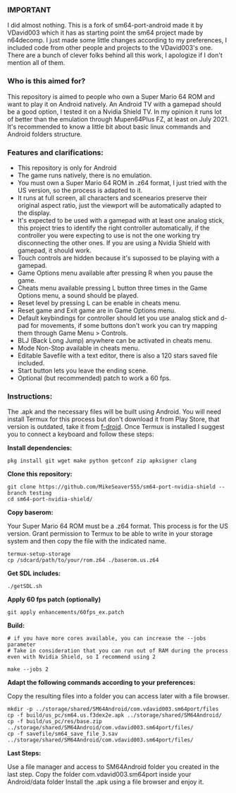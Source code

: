 ### IMPORTANT 

I did almost nothing. This is a fork of sm64-port-android made it by VDavid003 which it has as starting point the sm64 project made by n64decomp. I just made some little changes according to my preferences, I included code from other people and projects to the VDavid003's one. There are a bunch of clever folks behind all this work, I apologize if I don't mention all of them.

### Who is this aimed for?

This repository is aimed to people who own a Super Mario 64 ROM and want to play it on Android natively. An Android TV with a gamepad should be a good option, I tested it on a Nvidia Shield TV. In my opinion it runs lot of better than the emulation through Mupen64Plus FZ, at least on July 2021. It's recommended to know a little bit about basic linux commands and Android folders structure.

### Features and clarifications:

- This repository is only for Android
- The game runs natively, there is no emulation.
- You must own a Super Mario 64 ROM in .z64 format, I just tried with the US version, so the process is adapted to it.
- It runs at full screen, all characters and scenearios preserve their original aspect ratio, just the viewport will be automatically adapted to the display.
- It's expected to be used with a gamepad with at least one analog stick, this project tries to identify the right controller automatically, if the controller you were expecting to use is not the one working try disconnecting the other ones. If you are using a Nvidia Shield with gamepad, it should work.
- Touch controls are hidden because it's supossed to be playing with a gamepad.
- Game Options menu available after pressing R when you pause the game.
- Cheats menu available pressing L button three times in the Game Options menu, a sound should be played.
- Reset level by pressing L can be enable in cheats menu.
- Reset game and Exit game are in Game Options menu.
- Default keybindings for controller should let you use analog stick and d-pad for movements, if some buttons don't work you can try mapping them through Game Menu > Controls.
- BLJ (Back Long Jump) anywhere can be activated in cheats menu.
- Mode Non-Stop available in cheats menu.
- Editable Savefile with a text editor, there is also a 120 stars saved file included.
- Start button lets you leave the ending scene.
- Optional (but recommended) patch to work a 60 fps.

### Instructions:

The .apk and the necessary files will be built using Android.
You will need install Termux for this process but don't download it from Play Store, that version is outdated, take it from [f-droid](https://f-droid.org/en/packages/com.termux/). Once Termux is installed I suggest you to connect a keyboard and follow these steps:

**Install dependencies:**
```
pkg install git wget make python getconf zip apksigner clang
```

**Clone this repository:**
```
git clone https://github.com/MikeSeaver555/sm64-port-nvidia-shield --branch testing
cd sm64-port-nvidia-shield/
```

**Copy baserom:**

Your Super Mario 64 ROM must be a .z64 format. This process is for the US version.
Grant permission to Termux to be able to write in your storage system and then copy the file with the indicated name.

```
termux-setup-storage
cp /sdcard/path/to/your/rom.z64 ./baserom.us.z64
```

**Get SDL includes:**
```
./getSDL.sh
```

**Apply 60 fps patch (optionally)**
```
git apply enhancements/60fps_ex.patch
```

**Build:**
```
# if you have more cores available, you can increase the --jobs parameter
# Take in consideration that you can run out of RAM during the process even with Nvidia Shield, so I recommend using 2

make --jobs 2
```

**Adapt the following commands according to your preferences:**

Copy the resulting files into a folder you can access later with a file browser.
```
mkdir -p ../storage/shared/SM64Android/com.vdavid003.sm64port/files
cp -f build/us_pc/sm64.us.f3dex2e.apk ../storage/shared/SM64Android/
cp -f build/us_pc/res/base.zip ../storage/shared/SM64Android/com.vdavid003.sm64port/files/
cp -f savefile/sm64_save_file_3.sav ../storage/shared/SM64Android/com.vdavid003.sm64port/files/
```

**Last Steps:**

Use a file manager and access to SM64Android folder you created in the last step.
Copy the folder com.vdavid003.sm64port inside your Android/data folder
Install the .apk using a file browser and enjoy it.
